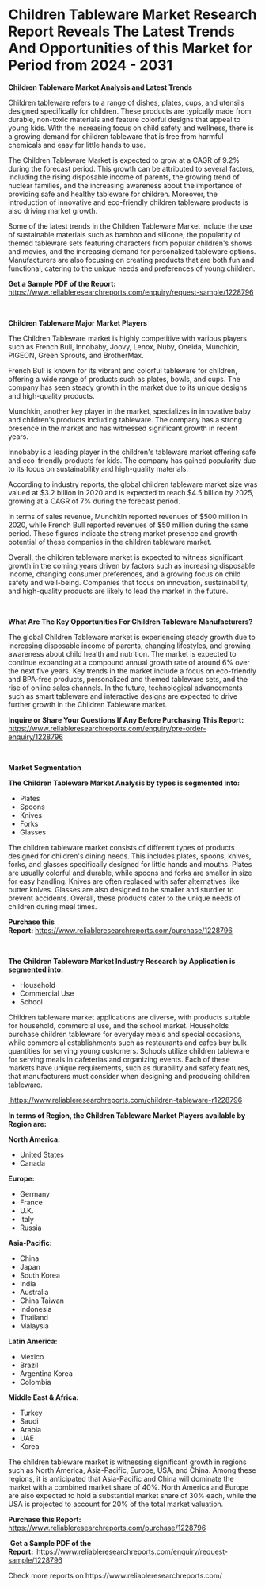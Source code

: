<p><h1>Children Tableware Market Research Report Reveals The Latest Trends And Opportunities of this Market for Period from 2024 - 2031</h1></p><p><strong>Children Tableware Market Analysis and Latest Trends</strong></p>
<p><p>Children tableware refers to a range of dishes, plates, cups, and utensils designed specifically for children. These products are typically made from durable, non-toxic materials and feature colorful designs that appeal to young kids. With the increasing focus on child safety and wellness, there is a growing demand for children tableware that is free from harmful chemicals and easy for little hands to use.</p><p>The Children Tableware Market is expected to grow at a CAGR of 9.2% during the forecast period. This growth can be attributed to several factors, including the rising disposable income of parents, the growing trend of nuclear families, and the increasing awareness about the importance of providing safe and healthy tableware for children. Moreover, the introduction of innovative and eco-friendly children tableware products is also driving market growth.</p><p>Some of the latest trends in the Children Tableware Market include the use of sustainable materials such as bamboo and silicone, the popularity of themed tableware sets featuring characters from popular children's shows and movies, and the increasing demand for personalized tableware options. Manufacturers are also focusing on creating products that are both fun and functional, catering to the unique needs and preferences of young children.</p></p>
<p><strong>Get a Sample PDF of the Report:&nbsp;</strong> <a href="https://www.reliableresearchreports.com/enquiry/request-sample/1228796">https://www.reliableresearchreports.com/enquiry/request-sample/1228796</a></p>
<p>&nbsp;</p>
<p><strong>Children Tableware Major Market Players</strong></p>
<p><p>The Children Tableware market is highly competitive with various players such as French Bull, Innobaby, Joovy, Lenox, Nuby, Oneida, Munchkin, PIGEON, Green Sprouts, and BrotherMax. </p><p>French Bull is known for its vibrant and colorful tableware for children, offering a wide range of products such as plates, bowls, and cups. The company has seen steady growth in the market due to its unique designs and high-quality products. </p><p>Munchkin, another key player in the market, specializes in innovative baby and children's products including tableware. The company has a strong presence in the market and has witnessed significant growth in recent years. </p><p>Innobaby is a leading player in the children's tableware market offering safe and eco-friendly products for kids. The company has gained popularity due to its focus on sustainability and high-quality materials.</p><p>According to industry reports, the global children tableware market size was valued at $3.2 billion in 2020 and is expected to reach $4.5 billion by 2025, growing at a CAGR of 7% during the forecast period. </p><p>In terms of sales revenue, Munchkin reported revenues of $500 million in 2020, while French Bull reported revenues of $50 million during the same period. These figures indicate the strong market presence and growth potential of these companies in the children tableware market. </p><p>Overall, the children tableware market is expected to witness significant growth in the coming years driven by factors such as increasing disposable income, changing consumer preferences, and a growing focus on child safety and well-being. Companies that focus on innovation, sustainability, and high-quality products are likely to lead the market in the future.</p></p>
<p>&nbsp;</p>
<p><strong>What Are The Key Opportunities For Children Tableware Manufacturers?</strong></p>
<p><p>The global Children Tableware market is experiencing steady growth due to increasing disposable income of parents, changing lifestyles, and growing awareness about child health and nutrition. The market is expected to continue expanding at a compound annual growth rate of around 6% over the next five years. Key trends in the market include a focus on eco-friendly and BPA-free products, personalized and themed tableware sets, and the rise of online sales channels. In the future, technological advancements such as smart tableware and interactive designs are expected to drive further growth in the Children Tableware market.</p></p>
<p><strong>Inquire or Share Your Questions If Any Before Purchasing This Report:</strong> <a href="https://www.reliableresearchreports.com/enquiry/pre-order-enquiry/1228796">https://www.reliableresearchreports.com/enquiry/pre-order-enquiry/1228796</a></p>
<p>&nbsp;</p>
<p><strong>Market Segmentation</strong></p>
<p><strong>The Children Tableware Market Analysis by types is segmented into:</strong></p>
<p><ul><li>Plates</li><li>Spoons</li><li>Knives</li><li>Forks</li><li>Glasses</li></ul></p>
<p><p>The children tableware market consists of different types of products designed for children's dining needs. This includes plates, spoons, knives, forks, and glasses specifically designed for little hands and mouths. Plates are usually colorful and durable, while spoons and forks are smaller in size for easy handling. Knives are often replaced with safer alternatives like butter knives. Glasses are also designed to be smaller and sturdier to prevent accidents. Overall, these products cater to the unique needs of children during meal times.</p></p>
<p><strong>Purchase this Report:&nbsp;</strong><a href="https://www.reliableresearchreports.com/purchase/1228796">https://www.reliableresearchreports.com/purchase/1228796</a></p>
<p>&nbsp;</p>
<p><strong>The Children Tableware Market Industry Research by Application is segmented into:</strong></p>
<p><ul><li>Household</li><li>Commercial Use</li><li>School</li></ul></p>
<p><p>Children tableware market applications are diverse, with products suitable for household, commercial use, and the school market. Households purchase children tableware for everyday meals and special occasions, while commercial establishments such as restaurants and cafes buy bulk quantities for serving young customers. Schools utilize children tableware for serving meals in cafeterias and organizing events. Each of these markets have unique requirements, such as durability and safety features, that manufacturers must consider when designing and producing children tableware.</p></p>
<p><a href="https://www.reliableresearchreports.com/children-tableware-r1228796">&nbsp;https://www.reliableresearchreports.com/children-tableware-r1228796</a></p>
<p><strong>In terms of Region, the Children Tableware Market Players available by Region are:</strong></p>
<p>
    <p> <strong> North America: </strong>
        <ul>
            <li>United States</li>
            <li>Canada</li>
        </ul>
        </p> 
    <p> <strong> Europe: </strong>
        <ul>
            <li>Germany</li>
            <li>France</li>
            <li>U.K.</li>
            <li>Italy</li>
            <li>Russia</li>
        </ul>
        </p> 
    <p> <strong> Asia-Pacific: </strong>
        <ul>
            <li>China</li>
            <li>Japan</li>
            <li>South Korea</li>
            <li>India</li>
            <li>Australia</li>
            <li>China Taiwan</li>
            <li>Indonesia</li>
            <li>Thailand</li>
            <li>Malaysia</li>
        </ul>
        </p> 
    <p> <strong> Latin America: </strong>
        <ul>
            <li>Mexico</li>
            <li>Brazil</li>
            <li>Argentina Korea</li>
            <li>Colombia</li>
        </ul>
        </p> 
    <p> <strong> Middle East & Africa: </strong>
        <ul>
            <li>Turkey</li>
            <li>Saudi</li>
            <li>Arabia</li>
            <li>UAE</li>
            <li>Korea</li>
        </ul>
    </p>
    </p>
<p><p>The children tableware market is witnessing significant growth in regions such as North America, Asia-Pacific, Europe, USA, and China. Among these regions, it is anticipated that Asia-Pacific and China will dominate the market with a combined market share of 40%. North America and Europe are also expected to hold a substantial market share of 30% each, while the USA is projected to account for 20% of the total market valuation.</p></p>
<p><strong>Purchase this Report: </strong><a href="https://www.reliableresearchreports.com/purchase/1228796">https://www.reliableresearchreports.com/purchase/1228796</a></p>
<p>&nbsp;<strong>Get a Sample PDF of the Report:&nbsp;&nbsp;</strong><a href="https://www.reliableresearchreports.com/enquiry/request-sample/1228796">https://www.reliableresearchreports.com/enquiry/request-sample/1228796</a></p>
<p><strong></strong></p>
<p>Check more reports on https://www.reliableresearchreports.com/</p>